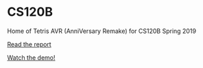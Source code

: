 # CS120B
Home of Tetris AVR (AnniVersary Remake) for CS120B Spring 2019

[Read the report](https://docs.google.com/document/d/1apXUpjIGP8S_oe3dnVG6GiVLuZTX82q-19bu2IBr1Tg/edit?usp=sharing)

[Watch the demo!](https://drive.google.com/file/d/12-Hi5U3oZ9mKSYMzfl2jZVm_31ZrruHg/view?usp=sharing)
